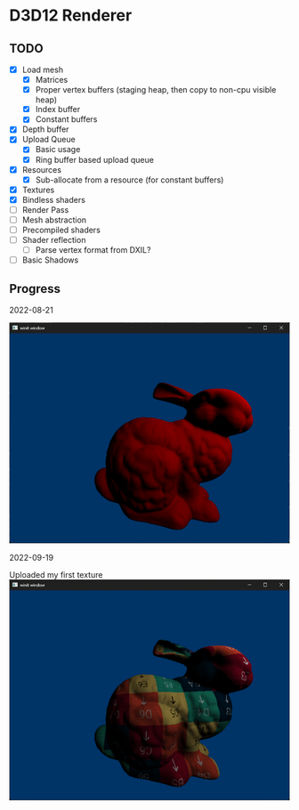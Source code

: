 # D3D12 Renderer

## TODO

- [x] Load mesh
  - [x] Matrices
  - [x] Proper vertex buffers (staging heap, then copy to non-cpu visible heap)
  - [x] Index buffer
  - [x] Constant buffers
- [x] Depth buffer
- [x] Upload Queue
  - [x] Basic usage
  - [x] Ring buffer based upload queue
- [x] Resources
  - [x] Sub-allocate from a resource (for constant buffers)
- [x] Textures
- [x] Bindless shaders
- [ ] Render Pass
- [ ] Mesh abstraction
- [ ] Precompiled shaders
- [ ] Shader reflection
  - [ ] Parse vertex format from DXIL?
- [ ] Basic Shadows

## Progress

2022-08-21

![image of bunny](img/2022-08-21.png)

2022-09-19

Uploaded my first texture
![image of bunny with texture](img/2022-09-19.png)